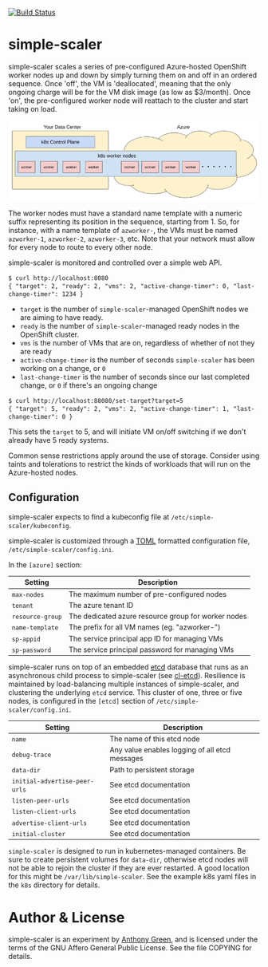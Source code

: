 [![Build Status](https://github.com/atgreen/simple-scaler/actions/workflows/build.yml/badge.svg)](https://github.com/atgreen/simple-scaler/actions)

# simple-scaler

simple-scaler scales a series of pre-configured Azure-hosted
OpenShift worker nodes up and down by simply turning them on and off
in an ordered sequence.  Once 'off', the VM is 'deallocated', meaning
that the only ongoing charge will be for the VM disk image (as low as
$3/month).  Once 'on', the pre-configured worker node will reattach
to the cluster and start taking on load.

![alt text](simple-scaler.png "Stretching your cluster to Azure")


The worker nodes must have a standard name template with a numeric
suffix representing its position in the sequence, starting
from 1. So, for instance, with a name template of `azworker-`, the VMs
must be named `azworker-1`, `azworker-2`, `azworker-3`, etc.  Note
that your network must allow for every node to route to every
other node.

simple-scaler is monitored and controlled over a simple web API.

```
$ curl http://localhost:8080
{ "target": 2, "ready": 2, "vms": 2, "active-change-timer": 0, "last-change-timer": 1234 }
```

 * `target` is the number of `simple-scaler`-managed OpenShift nodes we are aiming to have ready.
 * `ready` is the number of `simple-scaler`-managed ready nodes in the OpenShift cluster.
 * `vms` is the number of VMs that are on, regardless of whether of not they are ready
 * `active-change-timer` is the number of seconds `simple-scaler` has been working on a change, or `0`
 * `last-change-timer` is the number of seconds since our last completed change, or `0` if there's an ongoing change

```
$ curl http://localhost:88080/set-target?target=5
{ "target": 5, "ready": 2, "vms": 2, "active-change-timer": 1, "last-change-timer": 0 }
```

This sets the `target` to 5, and will initiate VM on/off switching if
we don't already have 5 ready systems.

Common sense restrictions apply around the use of storage.  Consider
using taints and tolerations to restrict the kinds of workloads that
will run on the Azure-hosted nodes.


Configuration
-------------

simple-scaler expects to find a kubeconfig file at `/etc/simple-scaler/kubeconfig`.

simple-scaler is customized through a [TOML](https://toml.io)
formatted configuration file, `/etc/simple-scaler/config.ini`.

In the `[azure]` section:

| Setting          | Description                                         |
|------------------|----------------------------------------------------- |
| `max-nodes`      | The maximum number of pre-configured nodes          |
| `tenant`         | The azure tenant ID                                 |
| `resource-group` | The dedicated azure resource group for worker nodes |
| `name-template`  | The prefix for all VM names (eg. "azworker-")       |
| `sp-appid`       | The service principal app ID for managing VMs       |
| `sp-password`    | The service principal password for managing VMs     |

simple-scaler runs on top of an embedded [etcd](https://etcd.io/)
database that runs as an asynchronous child process to simple-scaler
(see [cl-etcd](https://github.com/atgreen/cl-etcd)).  Resilience is
maintained by load-balancing multiple instances of simple-scaler, and
clustering the underlying `etcd` service.  This cluster of one, three
or five nodes, is configured in the `[etcd]` section of
`/etc/simple-scaler/config.ini`.

| Setting                       | Description                                    |
|-------------------------------|------------------------------------------------  |
| `name`                        | The name of this etcd node                     |
| `debug-trace`                 | Any value enables logging of all etcd messages |
| `data-dir`                    | Path to persistent storage                     |
| `initial-advertise-peer-urls` | See etcd documentation                         |
| `listen-peer-urls`            | See etcd documentation                         |
| `listen-client-urls`          | See etcd documentation                         |
| `advertise-client-urls`       | See etcd documentation                         |
| `initial-cluster`             | See etcd documentation                         |

`simple-scaler` is designed to run in kubernetes-managed containers.
Be sure to create persistent volumes for `data-dir`, otherwise etcd
nodes will not be able to rejoin the cluster if they are ever
restarted.  A good location for this might be
`/var/lib/simple-scaler`.  See the example k8s yaml files in the `k8s`
directory for details.

Author & License
=================

simple-scaler is an experiment by [Anthony
Green](https://linkedin.com/in/green), and is licensed under the terms
of the GNU Affero General Public License.  See the file COPYING for
details.

